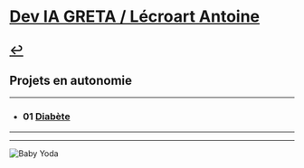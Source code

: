 # [Dev IA GRETA / Lécroart Antoine](https://github.com/Dev-IA-2024/antoine.lecroart)

[↩️](..)
---

## Projets en autonomie

---

- ### 01 [Diabète](./Diabete/)
        
---
---
![Baby Yoda](https://images3.alphacoders.com/110/1108129.jpg)
